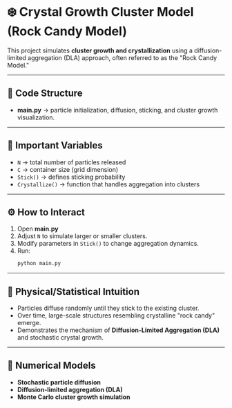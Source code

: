 
# ❄️ Crystal Growth Cluster Model (Rock Candy Model)

This project simulates **cluster growth and crystallization** using a diffusion-limited aggregation (DLA) approach, often referred to as the "Rock Candy Model."

---

## 📂 Code Structure
- **main.py** → particle initialization, diffusion, sticking, and cluster growth visualization.

---

## 🔑 Important Variables
- `N` → total number of particles released  
- `C` → container size (grid dimension)  
- `Stick()` → defines sticking probability  
- `Crystallize()` → function that handles aggregation into clusters  

---

## ⚙️ How to Interact
1. Open **main.py**  
2. Adjust `N` to simulate larger or smaller clusters.  
3. Modify parameters in `Stick()` to change aggregation dynamics.  
4. Run:
   ```bash
   python main.py


---

## 🧠 Physical/Statistical Intuition

* Particles diffuse randomly until they stick to the existing cluster.
* Over time, large-scale structures resembling crystalline "rock candy" emerge.
* Demonstrates the mechanism of **Diffusion-Limited Aggregation (DLA)** and stochastic crystal growth.

---

## 🧮 Numerical Models

* **Stochastic particle diffusion**
* **Diffusion-limited aggregation (DLA)**
* **Monte Carlo cluster growth simulation**


